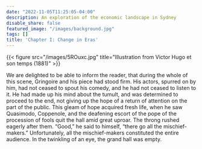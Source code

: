 ```yaml
---
date: "2022-11-05T11:25:05-04:00"
description: An exploration of the economic landscape in Sydney
disable_share: false
featured_image: "/images/background.jpg"
tags: []
title: 'Chapter I: Change in Eras'
---
```

{{< figure src="/images/5ROuxc.jpg" title="Illustration from Victor Hugo et son temps (1881)" >}}

We are delighted to be able to inform the reader, that during the whole of this scene, Gringoire and his piece had stood firm. His actors, spurred on by him, had not ceased to spout his comedy, and he had not ceased to listen to it. He had made up his mind about the tumult, and was determined to proceed to the end, not giving up the hope of a return of attention on the part of the public. This gleam of hope acquired fresh life, when he saw Quasimodo, Coppenole, and the deafening escort of the pope of the procession of fools quit the hall amid great uproar. The throng rushed eagerly after them. “Good,” he said to himself, “there go all the mischief-makers.” Unfortunately, all the mischief-makers constituted the entire audience. In the twinkling of an eye, the grand hall was empty.
